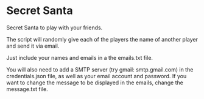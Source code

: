 # Secret Santa
Secret Santa to play with your friends.

The script will randomly give each of the players the name of another player and send it via email.

Just include your names and emails in a the emails.txt file.

You will also need to add a SMTP server (try gmail: smtp.gmail.com) in the credentials.json file, as well as your email account and password.
If you want to change the message to be displayed in the emails, change the message.txt file.
